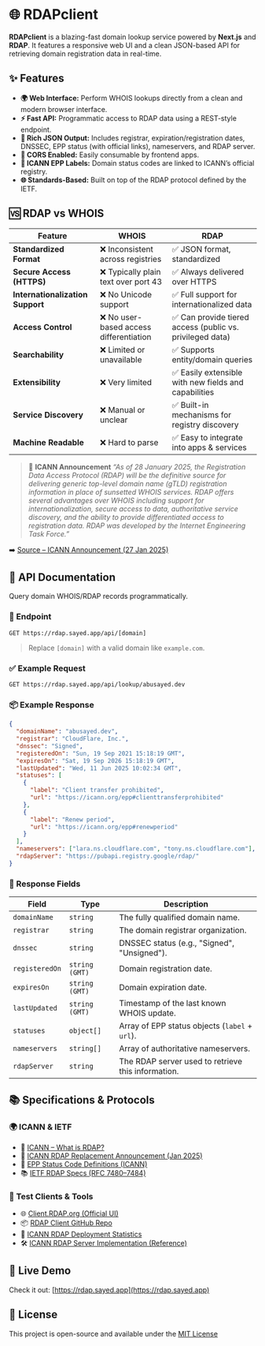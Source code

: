 # 🌐 RDAPclient

**RDAPclient** is a blazing-fast domain lookup service powered by **Next.js** and **RDAP**. It features a responsive web UI and a clean JSON-based API for retrieving domain registration data in real-time.

## ✨ Features

- **🌍 Web Interface:** Perform WHOIS lookups directly from a clean and modern browser interface.
- **⚡ Fast API:** Programmatic access to RDAP data using a REST-style endpoint.
- **📄 Rich JSON Output:** Includes registrar, expiration/registration dates, DNSSEC, EPP status (with official links), nameservers, and RDAP server.
- **🔐 CORS Enabled:** Easily consumable by frontend apps.
- **📘 ICANN EPP Labels:** Domain status codes are linked to ICANN’s official registry.
- **🌐 Standards-Based:** Built on top of the RDAP protocol defined by the IETF.

## 🆚 RDAP vs WHOIS

| Feature                          | WHOIS                                   | RDAP                                                      |
| -------------------------------- | --------------------------------------- | --------------------------------------------------------- |
| **Standardized Format**          | ❌ Inconsistent across registries       | ✅ JSON format, standardized                              |
| **Secure Access (HTTPS)**        | ❌ Typically plain text over port 43    | ✅ Always delivered over HTTPS                            |
| **Internationalization Support** | ❌ No Unicode support                   | ✅ Full support for internationalized data                |
| **Access Control**               | ❌ No user-based access differentiation | ✅ Can provide tiered access (public vs. privileged data) |
| **Searchability**                | ❌ Limited or unavailable               | ✅ Supports entity/domain queries                         |
| **Extensibility**                | ❌ Very limited                         | ✅ Easily extensible with new fields and capabilities     |
| **Service Discovery**            | ❌ Manual or unclear                    | ✅ Built-in mechanisms for registry discovery             |
| **Machine Readable**             | ❌ Hard to parse                        | ✅ Easy to integrate into apps & services                 |

> 📝 **ICANN Announcement**
> _“As of 28 January 2025, the Registration Data Access Protocol (RDAP) will be the definitive source for delivering generic top-level domain name (gTLD) registration information in place of sunsetted WHOIS services. RDAP offers several advantages over WHOIS including support for internationalization, secure access to data, authoritative service discovery, and the ability to provide differentiated access to registration data. RDAP was developed by the Internet Engineering Task Force.”_

➡️ [Source – ICANN Announcement (27 Jan 2025)](https://www.icann.org/en/announcements/details/icann-update-launching-rdap-sunsetting-whois-27-01-2025-en)

## 📡 API Documentation

Query domain WHOIS/RDAP records programmatically.

### 🔗 Endpoint

```
GET https://rdap.sayed.app/api/[domain]
```

> Replace `[domain]` with a valid domain like `example.com`.

### ✅ Example Request

```
GET https://rdap.sayed.app/api/lookup/abusayed.dev
```

### 📦 Example Response

```json
{
  "domainName": "abusayed.dev",
  "registrar": "CloudFlare, Inc.",
  "dnssec": "Signed",
  "registeredOn": "Sun, 19 Sep 2021 15:18:19 GMT",
  "expiresOn": "Sat, 19 Sep 2026 15:18:19 GMT",
  "lastUpdated": "Wed, 11 Jun 2025 10:02:34 GMT",
  "statuses": [
    {
      "label": "Client transfer prohibited",
      "url": "https://icann.org/epp#clienttransferprohibited"
    },
    {
      "label": "Renew period",
      "url": "https://icann.org/epp#renewperiod"
    }
  ],
  "nameservers": ["lara.ns.cloudflare.com", "tony.ns.cloudflare.com"],
  "rdapServer": "https://pubapi.registry.google/rdap/"
}
```

### 📘 Response Fields

| Field          | Type           | Description                                        |
| -------------- | -------------- | -------------------------------------------------- |
| `domainName`   | `string`       | The fully qualified domain name.                   |
| `registrar`    | `string`       | The domain registrar organization.                 |
| `dnssec`       | `string`       | DNSSEC status (e.g., "Signed", "Unsigned").        |
| `registeredOn` | `string (GMT)` | Domain registration date.                          |
| `expiresOn`    | `string (GMT)` | Domain expiration date.                            |
| `lastUpdated`  | `string (GMT)` | Timestamp of the last known WHOIS update.          |
| `statuses`     | `object[]`     | Array of EPP status objects (`label` + `url`).     |
| `nameservers`  | `string[]`     | Array of authoritative nameservers.                |
| `rdapServer`   | `string`       | The RDAP server used to retrieve this information. |

## 📚 Specifications & Protocols

### 🌍 ICANN & IETF

- 📜 [ICANN – What is RDAP?](https://www.icann.org/rdap)
- 📄 [ICANN RDAP Replacement Announcement (Jan 2025)](https://www.icann.org/en/announcements/details/icann-update-launching-rdap-sunsetting-whois-27-01-2025-en)
- 🧾 [EPP Status Code Definitions (ICANN)](https://www.icann.org/resources/pages/epp-status-codes-2014-06-16-en)
- 📚 [IETF RDAP Specs (RFC 7480–7484)](https://datatracker.ietf.org/doc/html/rfc7480)

### 🧪 Test Clients & Tools

- 🌐 [Client.RDAP.org (Official UI)](https://client.rdap.org/)
- 📦 [RDAP Client GitHub Repo](https://github.com/rdap-org/client.rdap.org)
- 🧪 [ICANN RDAP Deployment Statistics ](https://deployment.rdap.org/)
- 🛠️ [ICANN RDAP Server Implementation (Reference)](https://github.com/icann/icann-rdap)

## 🔗 Live Demo

Check it out: [https://rdap.sayed.app](https://rdap.sayed.app)

## 📄 License

This project is open-source and available under the [MIT License](LICENSE)
